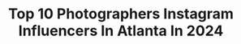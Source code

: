 ---
title: Top 10 Photographers Instagram Influencers In Atlanta In 2024
description: >-
  Find top photographers Instagram influencers in Atlanta in 2024. Most popular hashtags: #atlanta #model #photographer.
platform: Instagram
hits: 239
text_top: Identify the best Instagram accounts on inBeat.
text_bottom: Our database holds 239 Instagram influencers like this in Atlanta, United States for you to work with.
profiles:
  - username: "issanigerian"
    fullname: >-
      ISSA 🇳🇬
    bio: >-
      Photographer Atlanta, GA📍 @faajipolitan #madeinlagos *email for inquiries*
    location: "United States"
    followers: 6640
    engagement: 761
    commentsToLikes: 0.066049
    id: ck5henynttwon0i11dfhuldo4
    verified: false
    hashtags: "#98degrees, #hu21, #smokebreak, #laphotographer"
  - username: "jamiesappphotography"
    fullname: >-
      Jamie Sapp
    bio: >-
      •Creating art with babies ❤️ •Newborn & Child photographer •Atlanta, Ga • Click Pro CURRENTLY BOOKING Newborns OCT 2021 - JAN 2022
    location: "United States"
    followers: 27170
    engagement: 115
    commentsToLikes: 0.038933
    id: ck138tnibhykn0i19vglsxnsw
    verified: false
    hashtags: ""
  - username: "vitalyzorkin"
    fullname: >-
      vitaly zorkin
    bio: >-
      SlowMo Product Photographer Atlanta Roswell
    location: "United States"
    followers: 6868
    engagement: 859
    commentsToLikes: 0.077505
    id: ck15t9x8xh1ws0i191d9t12dw
    verified: false
    hashtags: "#highspeedvideo, #drinkclean, #kombuchalove, #stayhealthy"
  - username: "rachel_macon4"
    fullname: >-
      Rachel Macon
    bio: >-
      Travel Photographer • based in GA @rachelmaconphotography Married to @whiterhino_jk 🖤 Mommy to twin girls Harper & Hayden 💜
    location: "United States"
    followers: 2387
    engagement: 560
    commentsToLikes: 0.060908
    id: ck9wf6bzcndnt0j78x4gt6pl6
    verified: false
    hashtags: "#twinmomlife, #momlife, #texastopknots, #twinmomma"
  - username: "sexychellie_16"
    fullname: >-
      Bella Chellie - Main Page
    bio: >-
      🔞+ 𝐀𝐓𝐋 𝐆𝐀 📸 𝐅𝐓 𝐌𝐨𝐝𝐞𝐥 & 𝐌𝐮𝐬𝐞 📩 𝐃𝐌 𝐟𝐨𝐫 𝐫𝐚𝐭𝐞𝐬/𝐬𝐜𝐡𝐞𝐝𝐮𝐥𝐢𝐧𝐠 𝐂𝐚𝐬𝐡𝐚𝐩𝐩 $𝐁𝐞𝐥𝐥𝐚𝐂𝐡𝐞𝐥𝐥𝐢𝐞 #atlantamodelcall #photographers
    location: "United States"
    followers: 17656
    engagement: 493
    commentsToLikes: 0.045977
    id: ck0vz2r2r6zuu0i1909w9s176
    verified: false
    hashtags: "#sizeevolution, #darkartists, #curvyfigure, #thick"
  - username: "winningauto"
    fullname: >-
      Larry
    bio: >-
      Car fanatic and photographer from Atlanta, GA. All photos are taken by me.
    location: "United States"
    followers: 13840
    engagement: 545
    commentsToLikes: 0.034701
    id: ck0vxvkxg0ye60i19gdxhn0df
    verified: false
    hashtags: "#ferrari, #gt3, #porsche, #gt3rs"
  - username: "rxchimages"
    fullname: >-
      RXCH IMAGES ™️
    bio: >-
      BE CAREFUL - I MIGHT SHOOT YOU ‼️Ⓥⓘⓢⓤⓐⓛ Ⓒⓤⓡⓐⓣⓞⓡ “𝒯𝒽𝑒 𝒟𝓇𝑒𝒶𝓂 𝐼𝓈 𝐹𝓇𝑒𝑒, 𝒯𝒽𝑒 𝐻𝓊𝓈𝓉𝓁𝑒 𝐼𝓈 𝒮𝑜𝓁𝒹 𝒮𝑒𝓅𝑒𝓇𝒶𝓉𝑒𝓁𝓎. • PhotograpHER •📍Atlanta
    location: "United States"
    followers: 3273
    engagement: 167
    commentsToLikes: 0.083494
    id: ck0vxtq6h0oo90i19jm6qrrzx
    verified: false
    hashtags: ""
  - username: "kanobipollard"
    fullname: >-
      Atlanta Photographer
    bio: >-
      #Atlanta-based storyteller, inspiring creative entrepreneurs to build their dream aesthetic. Campaigns • Personal Branding • Editorials ⇣BOOK ME⇣
    location: "United States"
    followers: 2460
    engagement: 1162
    commentsToLikes: 0.133067
    id: ck5cbxwqjgd470i11i5s1dm1g
    verified: false
    hashtags: "#atlphotographer, #femalephotographer, #blacklove, #blondelocs"
  - username: "vanesasonea"
    fullname: >-
      VANESA 🇷🇴
    bio: >-
      gsu alum | atlanta📍but everywhere @forwardtheagency @fwdfashionmodels
    location: "United States"
    followers: 13226
    engagement: 218
    commentsToLikes: 0.024293
    id: ckaounhgz11gz0i789wrh136k
    verified: false
    hashtags: "#miamimodel, #nymodel, #atlmodel, #fashionmodel"
  - username: "erbanegalore"
    fullname: >-
      Erbane
    bio: >-
      𝗗𝗿𝗲𝗮𝗺. 𝗪𝗿𝗶𝘁𝗲. 𝗦𝗵𝗼𝗼𝘁. 𝗘𝗱𝗶𝘁. 𝗦𝗲𝗻𝗱. Cinematographerrr | Editor | Colorist | Content Creator 🚨BobbyV - Reply ⬇️⬇️⬇️
    location: "United States"
    followers: 44857
    engagement: 428
    commentsToLikes: 0.008573
    id: ck5q388rqjoxp0i11hebfyzwa
    verified: false
    hashtags: "#cinematographer, #colorgrading, #chicagovideographer, #djimavicair2"
---